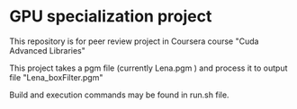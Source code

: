 # GPU specialization project
This repository is for peer review project in Coursera course "Cuda Advanced Libraries"

This project takes a pgm file (currently Lena.pgm ) and process it to output file "Lena_boxFilter.pgm"

Build and execution commands may be found in run.sh file.
